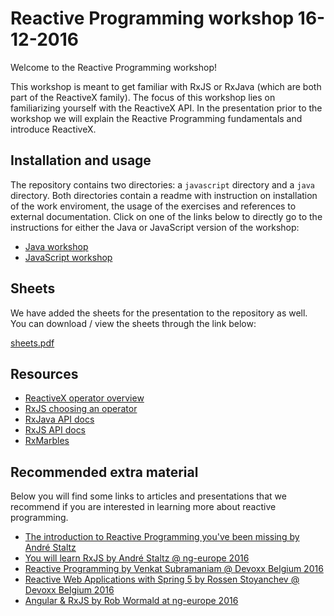 # Reactive Programming workshop 16-12-2016

Welcome to the Reactive Programming workshop!

This workshop is meant to get familiar with RxJS or RxJava (which are both part of the ReactiveX family).
The focus of this workshop lies on familiarizing yourself with the ReactiveX API.
In the presentation prior to the workshop we will explain the Reactive Programming fundamentals and introduce ReactiveX.


## Installation and usage

The repository contains two directories: a `javascript` directory and a `java` directory.
Both directories contain a readme with instruction on installation of the work enviroment, the usage of the exercises and references to external documentation.
Click on one of the links below to directly go to the instructions for either the Java or JavaScript version of the workshop:

* [Java workshop](java/README.md)
* [JavaScript workshop](javascript/README.md)

## Sheets

We have added the sheets for the presentation to the repository as well.
You can download / view the sheets through the link below:

[sheets.pdf](https://gitlab.com/craftsmen/reactive-meetup/raw/master/sheets.pdf)

## Resources
* [ReactiveX operator overview](http://reactivex.io/documentation/operators.html)
* [RxJS choosing an operator](http://reactivex.io/rxjs/manual/overview.html#choose-an-operator)
* [RxJava API docs](http://reactivex.io/RxJava/javadoc/)
* [RxJS API docs](http://reactivex.io/rxjs/identifiers.html)
* [RxMarbles](http://rxmarbles.com/)

## Recommended extra material

Below you will find some links to articles and presentations that we recommend if you are interested in learning more about reactive programming.

* [The introduction to Reactive Programming you've been missing by André Staltz](https://gist.github.com/staltz/868e7e9bc2a7b8c1f754)
* [You will learn RxJS by André Staltz @ ng-europe 2016](https://www.youtube.com/watch?v=uQ1zhJHclvs)
* [Reactive Programming by Venkat Subramaniam @ Devoxx Belgium 2016](https://www.youtube.com/watch?v=weWSYIUdX6c)
* [Reactive Web Applications with Spring 5 by Rossen Stoyanchev @ Devoxx Belgium 2016](https://www.youtube.com/watch?v=rdgJ8fOxJhc)
* [Angular & RxJS by Rob Wormald at ng-europe 2016](https://www.youtube.com/watch?v=WWR9nxVx1ec)